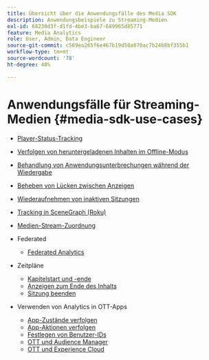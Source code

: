 ```yaml
---
title: Übersicht über die Anwendungsfälle des Media SDK
description: Anwendungsbeispiele zu Streaming-Medien
exl-id: 68230d3f-d1fd-4be3-ba67-689965d85771
feature: Media Analytics
role: User, Admin, Data Engineer
source-git-commit: c569ea265f6e467b19d58a870ac7b24b8bf355b1
workflow-type: tm+mt
source-wordcount: '78'
ht-degree: 48%

---
```


# Anwendungsfälle für Streaming-Medien {#media-sdk-use-cases}

* [Player-Status-Tracking](/help/use-cases/player-state-tracking/player-state-overview.md)
* [Verfolgen von heruntergeladenen Inhalten im Offline-Modus](/help/use-cases/track-downloaded-content.md)
* [Behandlung von Anwendungsunterbrechungen während der Wiedergabe](/help/use-cases/cookbook/app-interrupts.md)
* [Beheben von Lücken zwischen Anzeigen](/help/use-cases/cookbook/fix-ad-play-ad.md)
* [Wiederaufnehmen von inaktiven Sitzungen](/help/use-cases/cookbook/resuming-inactive.md)
* [Tracking in SceneGraph (Roku)](/help/use-cases/cookbook/sdk-track-scenegraph.md)
* [Medien-Stream-Zuordnung](/help/use-cases/media-analytics-cookbook/media-dimensions.md)

* Federated
   * [Federated Analytics](/help/use-cases/federated-analytics.md)

* Zeitpläne
   * [Kapitelstart und -ende](/help/use-cases/timelines/chapter-start-end.md)
   * [Anzeigen zum Ende des Inhalts](/help/use-cases/timelines/view-to-end-of-content.md)
   * [Sitzung beenden](/help/use-cases/timelines/user-abandons-session.md)

* Verwenden von Analytics in OTT-Apps
   * [App-Zustände verfolgen](/help/use-cases/analytics-with-ott/track-app-states.md)
   * [App-Aktionen verfolgen](/help/use-cases/analytics-with-ott/track-app-actions.md)
   * [Festlegen von Benutzer-IDs](/help/use-cases/analytics-with-ott/set-user-ids.md)
   * [OTT und Audience Manager](/help/use-cases/analytics-with-ott/ott-am.md)
   * [OTT und Experience Cloud](/help/use-cases/analytics-with-ott/ott-experience-cloud.md)
